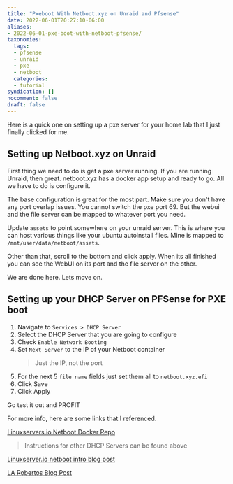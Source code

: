 ```yaml
---
title: "Pxeboot With Netboot.xyz on Unraid and Pfsense"
date: 2022-06-01T20:27:10-06:00
aliases:
- 2022-06-01-pxe-boot-with-netboot-pfsense/
taxonomies:
  tags:
  - pfsense
  - unraid
  - pxe
  - netboot
  categories:
  - tutorial
syndication: []
nocomment: false
draft: false
---
```


Here is a quick one on setting up a pxe server for your home lab that I just finally clicked for me.

## Setting up Netboot.xyz on Unraid
First thing we need to do is get a pxe server running. If you are running Unraid, then great. netboot.xyz has a docker app setup and ready to go. All we have to do is configure it.

The base configuration is great for the most part. Make sure you don't have any port overlap issues. You cannot switch the pxe port 69. But the webui and the file server can be mapped to whatever port you need.

Update `assets` to point somewhere on your unraid server. This is where you can host various things like your ubuntu autoinstall files. Mine is mapped to `/mnt/user/data/netboot/assets`. 

Other than that, scroll to the bottom and click apply. When its all finished you can see the WebUI on its port and the file server on the other.

We are done here. Lets move on.

## Setting up your DHCP Server on PFSense for PXE boot
1. Navigate to `Services > DHCP Server`
2. Select the DHCP Server that you are going to configure
3. Check `Enable Network Booting`
4. Set `Next Server` to the IP of your Netboot container
    > Just the IP, not the port
5. For the next 5 `file name` fields just set them all to `netboot.xyz.efi`
6. Click Save
7. Click Apply

Go test it out and PROFIT

For more info, here are some links that I referenced.

[Linuxservers.io Netboot Docker Repo](https://github.com/linuxserver/docker-netbootxyz)
> Instructions for other DHCP Servers can be found above

[Linuxserver.io netboot intro blog post](https://www.linuxserver.io/blog/2019-12-16-netboot-xyz-docker-network-boot-server-pxe)

[LA Robertos Blog Post](https://www.laroberto.com/ubuntu-pxe-boot-with-autoinstall/)
